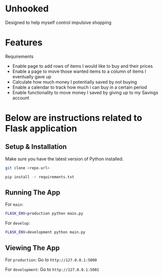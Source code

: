 # Unhooked

Designed to help myself control impulsive shopping

# Features

Requirements
- Enable page to add rows of items I would like to buy and their prices
- Enable a page to move those wanted items to a column of items I eventually gave up
- Calculate how much money I potentially saved by not buying
- Enable a calendar to track how much i can buy in a certain period
- Enable functionality to move money I saved by giving up to my Savings account


# Below are instructions related to Flask application

## Setup & Installation

Make sure you have the latest version of Python installed.

```bash
git clone <repo-url>
```

```bash
pip install -r requirements.txt
```

## Running The App

For `main`:
```bash
FLASK_ENV=production python main.py
```
For `develop`:
```bash
FLASK_ENV=development python main.py
```
## Viewing The App

For `production`: Go to `http://127.0.0.1:5000`

For `development`: Go to `http://127.0.0.1:5001`
